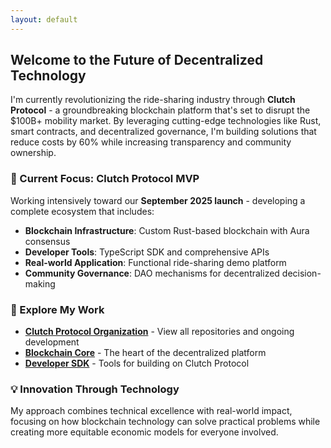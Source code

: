 ```yaml
---
layout: default
---
```


## Welcome to the Future of Decentralized Technology

I'm currently revolutionizing the ride-sharing industry through **Clutch Protocol** - a groundbreaking blockchain platform that's set to disrupt the $100B+ mobility market. By leveraging cutting-edge technologies like Rust, smart contracts, and decentralized governance, I'm building solutions that reduce costs by 60% while increasing transparency and community ownership.

### 🚀 Current Focus: Clutch Protocol MVP
Working intensively toward our **September 2025 launch** - developing a complete ecosystem that includes:
- **Blockchain Infrastructure**: Custom Rust-based blockchain with Aura consensus
- **Developer Tools**: TypeScript SDK and comprehensive APIs  
- **Real-world Application**: Functional ride-sharing demo platform
- **Community Governance**: DAO mechanisms for decentralized decision-making

### 🔗 Explore My Work
- **[Clutch Protocol Organization](https://github.com/clutch-protocol)** - View all repositories and ongoing development
- **[Blockchain Core](https://github.com/clutch-protocol/clutch-node)** - The heart of the decentralized platform
- **[Developer SDK](https://github.com/clutch-protocol/clutch-hub-sdk-js)** - Tools for building on Clutch Protocol

### 💡 Innovation Through Technology
My approach combines technical excellence with real-world impact, focusing on how blockchain technology can solve practical problems while creating more equitable economic models for everyone involved.
